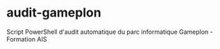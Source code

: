 # audit-gameplon
Script PowerShell d'audit automatique du parc informatique Gameplon - Formation AIS
